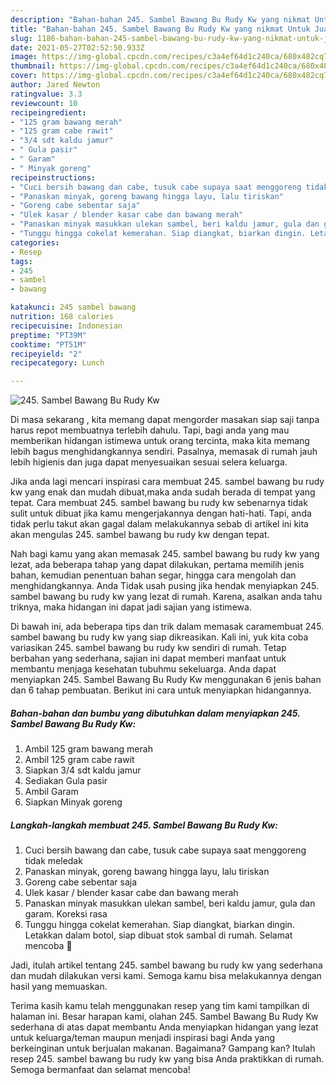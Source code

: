 ```yaml
---
description: "Bahan-bahan 245. Sambel Bawang Bu Rudy Kw yang nikmat Untuk Jualan"
title: "Bahan-bahan 245. Sambel Bawang Bu Rudy Kw yang nikmat Untuk Jualan"
slug: 1186-bahan-bahan-245-sambel-bawang-bu-rudy-kw-yang-nikmat-untuk-jualan
date: 2021-05-27T02:52:50.933Z
image: https://img-global.cpcdn.com/recipes/c3a4ef64d1c240ca/680x482cq70/245-sambel-bawang-bu-rudy-kw-foto-resep-utama.jpg
thumbnail: https://img-global.cpcdn.com/recipes/c3a4ef64d1c240ca/680x482cq70/245-sambel-bawang-bu-rudy-kw-foto-resep-utama.jpg
cover: https://img-global.cpcdn.com/recipes/c3a4ef64d1c240ca/680x482cq70/245-sambel-bawang-bu-rudy-kw-foto-resep-utama.jpg
author: Jared Newton
ratingvalue: 3.3
reviewcount: 10
recipeingredient:
- "125 gram bawang merah"
- "125 gram cabe rawit"
- "3/4 sdt kaldu jamur"
- " Gula pasir"
- " Garam"
- " Minyak goreng"
recipeinstructions:
- "Cuci bersih bawang dan cabe, tusuk cabe supaya saat menggoreng tidak meledak"
- "Panaskan minyak, goreng bawang hingga layu, lalu tiriskan"
- "Goreng cabe sebentar saja"
- "Ulek kasar / blender kasar cabe dan bawang merah"
- "Panaskan minyak masukkan ulekan sambel, beri kaldu jamur, gula dan garam. Koreksi rasa"
- "Tunggu hingga cokelat kemerahan. Siap diangkat, biarkan dingin. Letakkan dalam botol, siap dibuat stok sambal di rumah. Selamat mencoba 💜"
categories:
- Resep
tags:
- 245
- sambel
- bawang

katakunci: 245 sambel bawang 
nutrition: 168 calories
recipecuisine: Indonesian
preptime: "PT39M"
cooktime: "PT51M"
recipeyield: "2"
recipecategory: Lunch

---
```



![245. Sambel Bawang Bu Rudy Kw](https://img-global.cpcdn.com/recipes/c3a4ef64d1c240ca/680x482cq70/245-sambel-bawang-bu-rudy-kw-foto-resep-utama.jpg)

Di masa  sekarang , kita memang dapat mengorder masakan siap saji tanpa harus repot membuatnya terlebih dahulu. Tapi, bagi anda yang mau memberikan hidangan istimewa untuk orang tercinta, maka kita memang lebih bagus menghidangkannya sendiri. Pasalnya, memasak di rumah jauh lebih higienis dan juga dapat menyesuaikan sesuai selera keluarga.

Jika anda lagi mencari inspirasi cara membuat 245. sambel bawang bu rudy kw yang enak dan mudah dibuat,maka anda sudah berada di tempat yang tepat. Cara membuat 245. sambel bawang bu rudy kw  sebenarnya tidak sulit untuk dibuat jika kamu mengerjakannya dengan hati-hati. Tapi, anda tidak perlu takut akan gagal dalam melakukannya 
sebab di artikel ini kita akan mengulas 245. sambel bawang bu rudy kw dengan tepat.  



Nah bagi kamu yang akan memasak 245. sambel bawang bu rudy kw yang lezat, ada beberapa tahap yang dapat dilakukan, pertama memilih jenis bahan, kemudian penentuan bahan segar, hingga cara mengolah dan menghidangkannya. Anda Tidak usah pusing jika hendak menyiapkan 245. sambel bawang bu rudy kw yang lezat di rumah. Karena, asalkan anda  tahu triknya, maka hidangan ini dapat jadi sajian yang istimewa.

Di bawah ini, ada beberapa tips dan trik dalam memasak caramembuat 245. sambel bawang bu rudy kw yang siap dikreasikan. Kali ini, yuk kita coba variasikan 245. sambel bawang bu rudy kw sendiri di rumah. Tetap berbahan yang sederhana, sajian ini dapat memberi manfaat untuk membantu menjaga kesehatan tubuhmu sekeluarga. Anda dapat menyiapkan 245. Sambel Bawang Bu Rudy Kw menggunakan 6 jenis bahan dan 6 tahap pembuatan. Berikut ini cara untuk menyiapkan hidangannya.

<!--inarticleads1-->

##### Bahan-bahan dan bumbu yang dibutuhkan dalam menyiapkan 245. Sambel Bawang Bu Rudy Kw:

1. Ambil 125 gram bawang merah
1. Ambil 125 gram cabe rawit
1. Siapkan 3/4 sdt kaldu jamur
1. Sediakan  Gula pasir
1. Ambil  Garam
1. Siapkan  Minyak goreng




<!--inarticleads2-->

##### Langkah-langkah membuat 245. Sambel Bawang Bu Rudy Kw:

1. Cuci bersih bawang dan cabe, tusuk cabe supaya saat menggoreng tidak meledak
1. Panaskan minyak, goreng bawang hingga layu, lalu tiriskan
1. Goreng cabe sebentar saja
1. Ulek kasar / blender kasar cabe dan bawang merah
1. Panaskan minyak masukkan ulekan sambel, beri kaldu jamur, gula dan garam. Koreksi rasa
1. Tunggu hingga cokelat kemerahan. Siap diangkat, biarkan dingin. Letakkan dalam botol, siap dibuat stok sambal di rumah. Selamat mencoba 💜




Jadi, itulah artikel tentang  245. sambel bawang bu rudy kw  yang sederhana dan mudah dilakukan versi kami. Semoga kamu bisa melakukannya dengan hasil yang memuaskan. 

Terima kasih kamu telah menggunakan resep yang tim kami tampilkan di halaman ini. Besar harapan kami, olahan  245. Sambel Bawang Bu Rudy Kw sederhana di atas dapat membantu Anda menyiapkan hidangan yang lezat untuk keluarga/teman maupun menjadi inspirasi bagi Anda yang berkeinginan untuk berjualan makanan. Bagaimana? Gampang kan? Itulah resep 245. sambel bawang bu rudy kw yang bisa Anda praktikkan di rumah. Semoga bermanfaat dan selamat mencoba!

